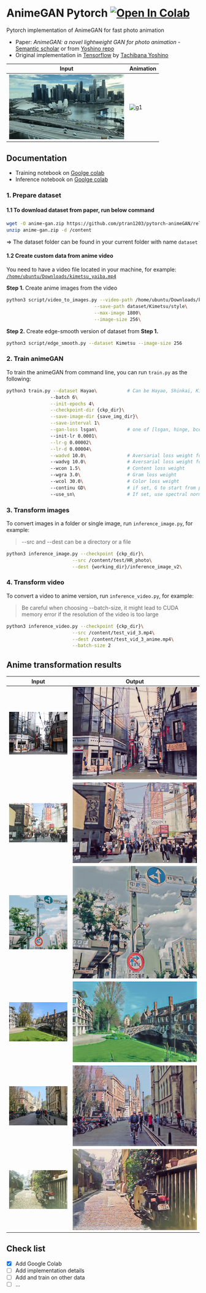 # AnimeGAN Pytorch <a href="https://colab.research.google.com/github/ptran1203/pytorch-animeGAN/blob/master/notebooks/animeGAN_inference.ipynb" target="_parent"><img src="https://camo.githubusercontent.com/52feade06f2fecbf006889a904d221e6a730c194/68747470733a2f2f636f6c61622e72657365617263682e676f6f676c652e636f6d2f6173736574732f636f6c61622d62616467652e737667" alt="Open In Colab" data-canonical-src="https://colab.research.google.com/assets/colab-badge.svg"></a>

Pytorch implementation of AnimeGAN for fast photo animation

* Paper: *AnimeGAN: a novel lightweight GAN for photo animation* - [Semantic scholar](https://www.semanticscholar.org/paper/AnimeGAN%3A-A-Novel-Lightweight-GAN-for-Photo-Chen-Liu/10a9c5d183e7e7df51db8bfa366bc862262b37d7#citing-papers) or from [Yoshino repo](https://github.com/TachibanaYoshino/AnimeGAN/blob/master/doc/Chen2020_Chapter_AnimeGAN.pdf)
* Original implementation in [Tensorflow](https://github.com/TachibanaYoshino/AnimeGAN) by [Tachibana Yoshino](https://github.com/TachibanaYoshino)


| Input | Animation |
|--|--|
|![c1](./example/gif/city.gif)|![g1](./example/gif/city_anime.gif)|

## Documentation

- Training notebook on [Goolge colab](https://colab.research.google.com/github/ptran1203/pytorch-animeGAN/blob/master/notebooks/animeGAN.ipynb)
- Inference notebook on [Goolge colab](https://colab.research.google.com/github/ptran1203/pytorch-animeGAN/blob/master/notebooks/animeGAN_inference.ipynb)


### 1. Prepare dataset

#### 1.1 To download dataset from paper, run below command

```bash
wget -O anime-gan.zip https://github.com/ptran1203/pytorch-animeGAN/releases/download/v1.0/dataset_v1.zip
unzip anime-gan.zip -d /content
```

=>  The dataset folder can be found in your current folder with name `dataset`

#### 1.2 Create custom data from anime video

You need to have a video file located in your machine, for example: [`/home/ubuntu/Downloads/kimetsu_yaiba.mp4`](https://www.youtube.com/watch?v=ZMeGdt8QJfY)

**Step 1.** Create anime images from the video

```bash
python3 script/video_to_images.py --video-path /home/ubuntu/Downloads/kimetsu_yaiba.mp4\
                                --save-path dataset/Kimetsu/style\
                                --max-image 1800\
                                --image-size 256\
```

**Step 2.** Create edge-smooth version of dataset from **Step 1.**

```bash
python3 script/edge_smooth.py --dataset Kimetsu --image-size 256
```

### 2. Train animeGAN

To train the animeGAN from command line, you can run `train.py` as the following:

```bash
python3 train.py --dataset Hayao\           # Can be Hayao, Shinkai, Kimetsu, Paprika, SummerWar or {your custom data in step 1.2}
                --batch 6\
                --init-epochs 4\
                --checkpoint-dir {ckp_dir}\
                --save-image-dir {save_img_dir}\
                --save-interval 1\
                --gan-loss lsgan\           # one of [lsgan, hinge, bce]
                --init-lr 0.0001\
                --lr-g 0.00002\
                --lr-d 0.00004\
                --wadvd 10.0\               # Aversarial loss weight for D
                --wadvg 10.0\               # Aversarial loss weight for G
                --wcon 1.5\                 # Content loss weight
                --wgra 3.0\                 # Gram loss weight
                --wcol 30.0\                # Color loss weight
                --continu GD\               # if set, G to start from pre-trained G, GD to continue training GAN
                --use_sn\                   # If set, use spectral normalization, default is False
```

### 3. Transform images

To convert images in a folder or single image, run `inference_image.py`, for example:

> --src and --dest can be a directory or a file

```bash
python3 inference_image.py --checkpoint {ckp_dir}\
                        --src /content/test/HR_photo\
                        --dest {working_dir}/inference_image_v2\
```

### 4. Transform video

To convert a video to anime version, run `inference_video.py`, for example:

> Be careful when choosing --batch-size, it might lead to CUDA memory error if the resolution of the video is too large

```bash
python3 inference_video.py --checkpoint {ckp_dir}\
                        --src /content/test_vid_3.mp4\
                        --dest /content/test_vid_3_anime.mp4\
                        --batch-size 2
```

## Anime transformation results


| Input | Output |
|--|--|
|![c1](./example/result/11.jpeg)|![g1](./example/result/11_anime.jpeg)|
|![c1](./example/result/132.jpeg)|![g1](./example/result/132_anime.jpeg)|
|![c1](./example/result/136.jpeg)|![g1](./example/result/136_anime.jpeg)|
|![c1](./example/result/146.jpeg)|![g1](./example/result/146_anime.jpeg)|
|![c1](./example/result/155.jpeg)|![g1](./example/result/155_anime.jpeg)|
|![c1](./example/result/142.jpeg)|![g1](./example/result/142_anime.jpeg)|


## Check list

- [x] Add Google Colab
- [ ] Add implementation details
- [ ] Add and train on other data
- [ ] ...

<!-- ### Objective:

- Learn to map photo domain **P** to animation domain **A**.
- **AnimeGAN** is Trained using unpaired data includes N photos and M animation images:
    + S(p) = {p(i) | i = 1, ..., N} ⊂ **P**
    + S(a) = {a(i) | i = 1, ..., M} ⊂ **A**
    + S(x) = {x(i) | i = 1, ..., M} ⊂ **X**, grayscale version of **A**
    + S(e) = {e(i) | i = 1, ..., N} ⊂ **E**, Obtained by removing the edges of **A**
    + S(y) = {y(i) | i = 1, ..., N} ⊂ **Y**, grayscale version of **E**

#### Loss functions

- Grayscale Gram matrix to make G(x) have the texture of anime images instread of color (transfer texture, not color)

Loss function

```
L(G, D) = W(adv)L(adv)(G, D) + W(con)L(con)(G, D) + W(gra)L(gra)(G, D) + W(col)L(col)(G,D)
```

1. Adversarial loss (LSGAN)

```
L(adv)(D) = 0.5 * (D(x_anime) - 1)^2 + 0.5 * (D(G(x_photo)))^2

L(adv)(G) = 0.5 (D(G(x_photo)) - 1)^2
```

2. Content loss

```
L(con)(G, D) = ||VGG(x_photo) - VGG(G(x_photo))||
```

3. Gram matrix loss

```
L(gra)(G, D) = ||gram(VGG(G(x_photo))) - Gram(VGG(x_anime_gray))||
```

4. Color recontruction loss

```
L(col)(G, D) = || Y(G(x_photo)) - Y(x_photo) || + Huber(|| U(G(x_photo)) - U(x_photo) ||)
    + Huber(|| V(G(x_photo)) - V(x_photo) ||)
``` -->
